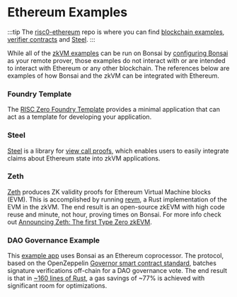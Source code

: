 # Ethereum Examples

:::tip
The [risc0-ethereum][risc0-ethereum] repo is where you can find [blockchain examples][blockchain-examples], [verifier contracts][verifier-contracts] and [Steel][steel-src].
:::

While all of the [zkVM examples][zkvm-examples] can be run on Bonsai by [configuring Bonsai][remote-proving] as your remote prover, those examples do not interact with or are intended to interact with Ethereum or any other blockchain. The references below are examples of how Bonsai and the zkVM can be integrated with Ethereum.

### Foundry Template

The [RISC Zero Foundry Template][foundry-template] provides a minimal application that can act as a template for developing your application.

### Steel

[Steel][steel-repo] is a library for [view call proofs][steel-blog], which enables users to easily integrate claims about Ethereum state into zkVM applications.

### Zeth

[Zeth][zeth-repo] produces ZK validity proofs for Ethereum Virtual Machine blocks (EVM). This is accomplished by running [revm], a Rust implementation of the EVM in the zkVM. The end result is an open-source zkEVM with high code reuse and minute, not hour, proving times on Bonsai. For more info check out [Announcing Zeth: The first Type Zero zkEVM][zeth-article].

### DAO Governance Example

This [example app][governance-example] uses Bonsai as an Ethereum coprocessor. The protocol, based on the OpenZeppelin [Governor smart contract standard][governor-standard], batches signature verifications off-chain for a DAO governance vote. The end result is that in [\~160 lines of Rust][signature-aggregation], a gas savings of \~77% is achieved with significant room for optimizations.

[blockchain-examples]: https://github.com/risc0/risc0-ethereum/tree/release-2.0/examples
[foundry-template]: https://github.com/risc0/risc0-foundry-template
[governance-example]: https://github.com/risc0/risc0-ethereum/tree/release-2.0/examples/governance
[governor-standard]: https://docs.openzeppelin.com/contracts/5.x/api/governance
[remote-proving]: ../generating-proofs/remote-proving.md
[revm]: https://crates.io/crates/revm
[risc0-ethereum]: https://github.com/risc0/risc0-ethereum
[signature-aggregation]: https://github.com/risc0/risc0-ethereum/blob/release-2.0/examples/governance/methods/guest/src/bin/finalize_votes.rs
[steel-blog]: https://www.risczero.com/blog/introducing-steel-1.0
[steel-repo]: https://crates.io/crates/risc0-steel
[steel-src]: https://github.com/risc0/risc0-ethereum/tree/release-2.0/steel
[verifier-contracts]: https://github.com/risc0/risc0-ethereum/tree/release-2.0/contracts
[zeth-article]: https://www.risczero.com/news/zeth-release
[zeth-repo]: https://github.com/boundless-xyz/zeth
[zkvm-examples]: ../zkvm/examples.md
